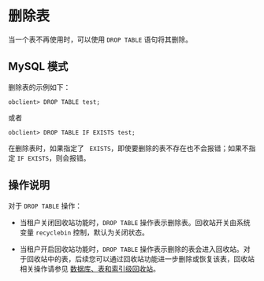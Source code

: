 删除表 
========================

当一个表不再使用时，可以使用 `DROP TABLE` 语句将其删除。

MySQL 模式 
-----------------------------

删除表的示例如下：

    obclient> DROP TABLE test;



或者

    obclient> DROP TABLE IF EXISTS test;



在删除表时，如果指定了 ` EXISTS`，即使要删除的表不存在也不会报错；如果不指定 `IF EXISTS`，则会报错。

操作说明 
-------------------------

对于 `DROP TABLE` 操作：

* 当租户关闭回收站功能时，`DROP TABLE` 操作表示删除表。回收站开关由系统变量 `recyclebin` 控制，默认为关闭状态。

  

* 当租户开启回收站功能时，`DROP TABLE` 操作表示删除的表会进入回收站。对于回收站中的表，后续您可以通过回收站功能进一步删除或恢复该表，回收站相关操作请参见 [数据库、表和索引级回收站]()。

  




